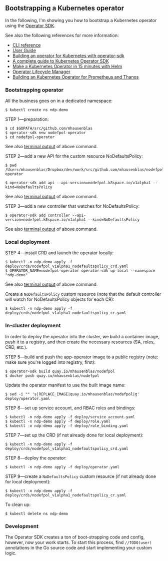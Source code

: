 ## Bootstrapping a Kubernetes operator

In the following, I'm showing you how to bootstrap a Kubernetes operator using the [Operator SDK](https://github.com/operator-framework/operator-sdk).

See also the following references for more information:

- [CLI reference](https://github.com/operator-framework/operator-sdk/blob/master/doc/sdk-cli-reference.md)
- [User Guide](https://github.com/operator-framework/operator-sdk/blob/master/doc/user-guide.md)
- [Building an operator for Kubernetes with operator-sdk](https://itnext.io/building-an-operator-for-kubernetes-with-operator-sdk-40a029ea056)
- [A complete guide to Kubernetes Operator SDK](https://banzaicloud.com/blog/operator-sdk/)
- [Make a Kubernetes Operator in 15 minutes with Helm](https://blog.openshift.com/make-a-kubernetes-operator-in-15-minutes-with-helm/)
- [Operator Lifecycle Manager](https://itnext.io/wth-is-a-operator-lifecycle-manager-873cf1661b04) 
- [Building an Kubernetes Operator for Prometheus and Thanos](https://robszumski.com/building-an-operator/)

### Bootstrapping operator

All the business goes on in a dedicated namespace:

```
$ kubectl create ns ndp-demo
```

STEP 1—preparation:

```
$ cd $GOPATH/src/github.com/mhausenblas
$ operator-sdk new nodefpol-operator
$ cd nodefpol-operator
```

See also [terminal output](STEP-1_outputof_new_app-operator.md) of above command.

STEP 2—add a new API for the custom resource NoDefaultsPolicy:

```
$ pwd
/Users/mhausenblas/Dropbox/dev/work/src/github.com/mhausenblas/nodefpol-operator

$ operator-sdk add api --api-version=nodefpol.k8space.io/v1alpha1 --kind=NoDefaultsPolicy
```

See also [terminal output](STEP-2_outputof_add_api.md) of above command.

STEP 3—add a new controller that watches for NoDefaultsPolicy:

```
$ operator-sdk add controller --api-version=nodefpol.k8space.io/v1alpha1 --kind=NoDefaultsPolicy
```

See also [terminal output](STEP-3_outputof_add_controller.md) of above command.

### Local deployment

STEP 4—install CRD and launch the operator locally:

```
$ kubectl -n ndp-demo apply -f deploy/crds/nodefpol_v1alpha1_nodefaultspolicy_crd.yaml
$ OPERATOR_NAME=nodefpol-operator operator-sdk up local --namespace "ndp-demo"
```

See also [terminal output](STEP-4_outputof_operator-sdk-up.md) of above command.

Create a `NoDefaultsPolicy` custom resource (note that the default controller will watch for NoDefaultsPolicy objects for each CR):

```
$ kubectl -n ndp-demo apply -f deploy/crds/nodefpol_v1alpha1_nodefaultspolicy_cr.yaml
```

### In-cluster deployment

In order to deploy the operator into the cluster, we build a container image, push it to a registry,
and then create the necessary resources (SA, roles, CRD, etc.).

STEP 5—build and push the app-operator image to a public registry (note: make sure you're logged into registry, first):

```
$ operator-sdk build quay.io/mhausenblas/nodefpol
$ docker push quay.io/mhausenblas/nodefpol
```

Update the operator manifest to use the built image name:

```
$ sed -i "" 's|REPLACE_IMAGE|quay.io/mhausenblas/nodefpol|g' deploy/operator.yaml
```

STEP 6—set up service account, and  RBAC roles and bindings:

```
$ kubectl -n ndp-demo apply -f deploy/service_account.yaml
$ kubectl -n ndp-demo apply -f deploy/role.yaml
$ kubectl -n ndp-demo apply -f deploy/role_binding.yaml
```

STEP 7—set up the CRD (if not already done for local deployment):

```
$ kubectl -n ndp-demo apply -f deploy/crds/nodefpol_v1alpha1_nodefaultspolicy_crd.yaml
```

STEP 8—deploy the operator:

```
$ kubectl -n ndp-demo apply -f deploy/operator.yaml
```

STEP 9—create a `NoDefaultsPolicy` custom resource (if not already done for local deployment):

```
$ kubectl -n ndp-demo apply -f deploy/crds/nodefpol_v1alpha1_nodefaultspolicy_cr.yaml
```

To clean up:

```
$ kubectl delete ns ndp-demo
```

### Development

The Operator SDK creates a ton of boot-strapping code and config, however, now your work starts. To start this process, find `//TODO(user)` annotations in the Go source code and start implementing your custom logic.